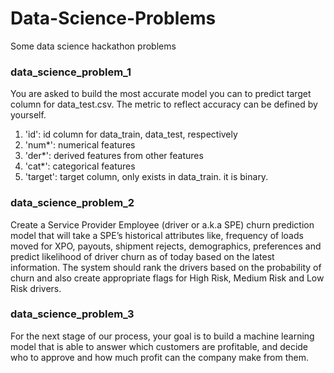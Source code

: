 # Data-Science-Problems
Some data science hackathon problems

### data_science_problem_1 
You are asked to build the most accurate model you can to predict target column for data_test.csv. The metric to reflect accuracy can be defined by yourself. 

1. 'id': id column for data_train, data_test, respectively
2. 'num*': numerical features
3. 'der*': derived features from other features
4. 'cat*': categorical features
5. 'target': target column, only exists in data_train. it is binary.

### data_science_problem_2
Create a Service Provider Employee (driver or a.k.a SPE) churn prediction model that will take a SPE’s historical attributes like, frequency of loads moved for XPO, payouts, shipment rejects, demographics, preferences and predict likelihood of driver churn as of today based on the latest information. 
The system should rank the drivers based on the probability of churn and also create appropriate flags for High Risk, Medium Risk and Low Risk drivers. 

### data_science_problem_3
For the next stage of our process, your goal is to build a machine learning model that is able to answer which customers are profitable, and decide who to approve and how much profit can the company make from them. 
